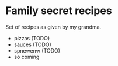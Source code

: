 # Family secret recipes

Set of recipes as given by my grandma.

- pizzas (TODO)
- sauces (TODO)
- spnewenw (TODO)
- so coming